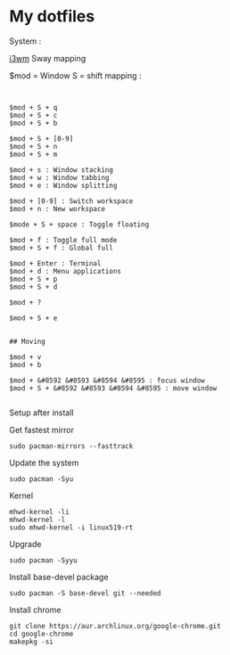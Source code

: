 # My dotfiles

System : 

[i3wm](https://i3wm.org/docs/refcard.html)
Sway mapping

$mod = Window
S = shift
mapping :
```


$mod + S + q
$mod + S + c 
$mod + S + b

$mod + S + [0-9]
$mod + S + n
$mod + S + m

$mod + s : Window stacking
$mod + w : Window tabbing
$mod + e : Window splitting

$mod + [0-9] : Switch workspace
$mod + n : New workspace

$mode + S + space : Toggle floating

$mod + f : Toggle full mode
$mod + S + f : Global full

$mod + Enter : Terminal
$mod + d : Menu applications
$mod + S + p 
$mod + S + d

$mod + ?

$mod + S + e


## Moving 

$mod + v
$mod + b

$mod + &#8592 &#8593 &#8594 &#8595 : focus window
$mod + S + &#8592 &#8593 &#8594 &#8595 : move window


```

Setup after install

Get fastest mirror
```
sudo pacman-mirrors --fasttrack
```

Update the system
```
sudo pacman -Syu
```

Kernel
```
mhwd-kernel -li
mhwd-kernel -l
sudo mhwd-kernel -i linux519-rt
```

Upgrade
```
sudo pacman -Syyu
```

Install base-devel package
```
sudo pacman -S base-devel git --needed 
```

Install chrome
```
git clone https://aur.archlinux.org/google-chrome.git
cd google-chrome
makepkg -si
```
